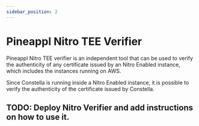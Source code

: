 ```yaml
---
sidebar_position: 2
---
```


# Pineappl Nitro TEE Verifier

Pineappl Nitro TEE verifier is an independent tool that can be used to verify the authenticity of any certificate issued by an Nitro Enabled instance, which includes the instances running on AWS.

Since Constella is running inside a Nitro Enabled instance, it is possible to verify the authenticity of the certificate issued by Constella.

## TODO: Deploy Nitro Verifier and add instructions on how to use it.